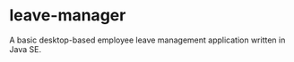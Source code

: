 leave-manager
=============

A basic desktop-based employee leave management application written in Java SE.
